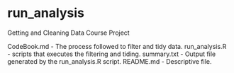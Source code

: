 # run_analysis
Getting and Cleaning Data Course Project

CodeBook.md - The process followed to filter and tidy data.
run_analysis.R - scripts that executes the filtering and tiding.
summary.txt - Output file generated by the run_analysis.R script.
README.md - Descriptive file.